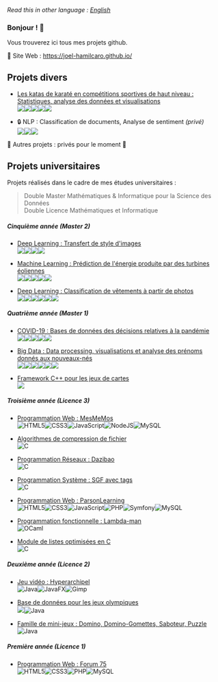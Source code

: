 *Read this in other language : [English](https://github.com/Joel-Hamilcaro/Joel-Hamilcaro/blob/main/README.md)*  

### Bonjour ! 👋   

Vous trouverez ici tous mes projets github.

🔗 Site Web : https://joel-hamilcaro.github.io/

## Projets divers   

   +  [Les katas de karaté en compétitions sportives de haut niveau : Statistiques, analyse des données et visualisations](https://github.com/Joel-Hamilcaro/Karate-katas-in-high-level-competitions)   
      <img src="https://img.shields.io/badge/Jupyter%20-%23F37626.svg?&style=flat-square&logo=Jupyter&logoColor=white" /><img src="https://img.shields.io/badge/python%20-%2314354C.svg?&style=flat-square&logo=python&logoColor=white"/><img src="https://img.shields.io/badge/numpy%20-%23013243.svg?&style=flat-square&logo=numpy&logoColor=white" /><img src="https://img.shields.io/badge/pandas%20-%23150458.svg?&style=flat-square&logo=pandas&logoColor=white" /><img src="https://img.shields.io/badge/Plotly%20-%231572B6.svg?&style=flat-square&logo=plotly&logoColor=white"/> 
      
      
   + 🔒 NLP : Classification de documents, Analyse de sentiment *(privé)*  
    <img src="https://img.shields.io/badge/python%20-%2314354C.svg?&style=flat-square&logo=python&logoColor=white"/><img src="https://img.shields.io/badge/Jupyter%20-%23F37626.svg?&style=flat-square&logo=Jupyter&logoColor=white" /><img src="https://img.shields.io/badge/scikit--learn-%23F7931E.svg?style=flat-square&logo=scikit-learn&logoColor=white"/>
    
🌱 Autres projets : privés pour le moment 🌱  


## Projets universitaires

Projets réalisés dans le cadre de mes études universitaires :   
> Double Master Mathématiques & Informatique pour la Science des Données  
> Double Licence Mathématiques et Informatique 

##### Cinquième année (Master 2)  
   
  + [Deep Learning : Transfert de style d'images](https://github.com/JJPA-Project/Image-Style-Transfer)    
    <img src="https://img.shields.io/badge/PyTorch-EE4C2C?style=flat-square&logo=PyTorch&logoColor=white" /><img src="https://img.shields.io/badge/python%20-%2314354C.svg?&style=flat-square&logo=python&logoColor=white"/><img src="https://img.shields.io/badge/Jupyter%20-%23F37626.svg?&style=flat-square&logo=Jupyter&logoColor=white" /><img src="https://img.shields.io/badge/pandas%20-%23150458.svg?&style=flat-square&logo=pandas&logoColor=white" />
    
  + [Machine Learning : Prédiction de l'énergie produite par des turbines éoliennes](https://github.com/Joel-Hamilcaro/Predicting-wind-energy)   
    <img src="https://img.shields.io/badge/python%20-%2314354C.svg?&style=flat-square&logo=python&logoColor=white"/><img src="https://img.shields.io/badge/Jupyter%20-%23F37626.svg?&style=flat-square&logo=Jupyter&logoColor=white" /><img src="https://img.shields.io/badge/scikit--learn-%23F7931E.svg?style=flat-square&logo=scikit-learn&logoColor=white"/><img src="https://img.shields.io/badge/numpy%20-%23013243.svg?&style=flat-square&logo=numpy&logoColor=white" /><img src="https://img.shields.io/badge/pandas%20-%23150458.svg?&style=flat-square&logo=pandas&logoColor=white" />
    
   + [Deep Learning : Classification de vêtements à partir de photos](https://github.com/Joel-Hamilcaro/Classification-de-vetements)    
    <img src="https://img.shields.io/badge/python%20-%2314354C.svg?&style=flat-square&logo=python&logoColor=white"/><img src="https://img.shields.io/badge/Jupyter%20-%23F37626.svg?&style=flat-square&logo=Jupyter&logoColor=white" /><img src="https://img.shields.io/badge/Keras%20-%23D00000.svg?&style=flat-square&logo=Keras&logoColor=white"/><img src="https://img.shields.io/badge/TensorFlow%20-%23FF6F00.svg?&style=flat-square&logo=TensorFlow&logoColor=white" /><img src="https://img.shields.io/badge/numpy%20-%23013243.svg?&style=flat-square&logo=numpy&logoColor=white" /><img src="https://img.shields.io/badge/pandas%20-%23150458.svg?&style=flat-square&logo=pandas&logoColor=white" />
    
##### Quatrième année (Master 1)  


   + [COVID-19 : Bases de données des décisions relatives à la pandémie](https://github.com/Joel-Hamilcaro/COVID-19-Database)   
      <img src ="https://img.shields.io/badge/postgres-%23316192.svg?&style=flat-square&logo=postgresql&logoColor=white"/><img src="https://img.shields.io/badge/Jupyter%20-%23F37626.svg?&style=flat-square&logo=Jupyter&logoColor=white" /><img src="https://img.shields.io/badge/python%20-%2314354C.svg?&style=flat-square&logo=python&logoColor=white"/><img src="https://img.shields.io/badge/numpy%20-%23013243.svg?&style=flat-square&logo=numpy&logoColor=white" /><img src="https://img.shields.io/badge/pandas%20-%23150458.svg?&style=flat-square&logo=pandas&logoColor=white" />  

   + [Big Data : Data processing, visualisations et analyse des prénoms donnés aux nouveaux-nés](https://github.com/Joel-Hamilcaro/M1-Big-Data)   
         <img src="https://img.shields.io/badge/Jupyter%20-%23F37626.svg?&style=flat-square&logo=Jupyter&logoColor=white" /><img src="https://img.shields.io/badge/python%20-%2314354C.svg?&style=flat-square&logo=python&logoColor=white"/><img src="https://img.shields.io/badge/Spark%20-E25A1C.svg?&style=flat-square&logo=apachespark&logoColor=white"/><img src="https://img.shields.io/badge/numpy%20-%23013243.svg?&style=flat-square&logo=numpy&logoColor=white" /><img src="https://img.shields.io/badge/pandas%20-%23150458.svg?&style=flat-square&logo=pandas&logoColor=white" /><img src="https://img.shields.io/badge/Plotly%20-%231572B6.svg?&style=flat-square&logo=plotly&logoColor=white"/>    

   + [Framework C++ pour les jeux de cartes](https://github.com/Joel-Hamilcaro/Framework-jeux-de-cartes)  
         <img src="https://img.shields.io/badge/c++%20-%2300599C.svg?&style=flat-square&logo=c%2B%2B&ogoColor=white"/>



##### Troisième année (Licence 3)

   + [Programmation Web : MesMeMos](https://github.com/Joel-Hamilcaro/MesMeMos)  
        <img alt="HTML5" src="https://img.shields.io/badge/html5-%23E34F26.svg?style=flat-square&logo=html5&logoColor=white"/><img alt="CSS3" src="https://img.shields.io/badge/css3-%231572B6.svg?style=flat-square&logo=css3&logoColor=white"/><img alt="JavaScript" src="https://img.shields.io/badge/javascript%20-%23323330.svg?&style=flat-square&logo=javascript&logoColor=%23F7DF1E"/><img alt="NodeJS" src="https://img.shields.io/badge/node.js%20-%2343853D.svg?&style=flat-square&logo=node.js&logoColor=white"/><img alt="MySQL" src="https://img.shields.io/badge/mysql-%2300f.svg?&style=flat-square&logo=mysql&logoColor=white"/>  

   + [Algorithmes de compression de fichier](https://github.com/Joel-Hamilcaro/Algorithmes-de-compression)  
        <img alt="C" src="https://img.shields.io/badge/programming_language%20-%2300599C.svg?&style=flat-square&logo=c&logoColor=white"/>  

   + [Programmation Réseaux : Dazibao](https://github.com/Joel-Hamilcaro/Dazibao)   
        <img alt="C" src="https://img.shields.io/badge/programming_language%20-%2300599C.svg?&style=flat-square&logo=c&logoColor=white"/>  

   + [Programmation Système : SGF avec tags](https://github.com/Joel-Hamilcaro/SGF-tags)  
        <img alt="C" src="https://img.shields.io/badge/programming_language%20-%2300599C.svg?&style=flat-square&logo=c&logoColor=white"/>  

   + [Programmation Web : ParsonLearning](https://github.com/Joel-Hamilcaro/Parson-Learning)  
        <img alt="HTML5" src="https://img.shields.io/badge/html5-%23E34F26.svg?style=flat-square&logo=html5&logoColor=white"/><img alt="CSS3" src="https://img.shields.io/badge/css3-%231572B6.svg?style=flat-square&logo=css3&logoColor=white"/><img alt="JavaScript" src="https://img.shields.io/badge/javascript%20-%23323330.svg?&style=flat-square&logo=javascript&logoColor=%23F7DF1E"/><img alt="PHP" src="https://img.shields.io/badge/php-%23777BB4.svg?style=flat-square&logo=php&logoColor=white"/><img alt="Symfony" src="https://img.shields.io/badge/Symfony-black.svg?style=flat-square&logo=symfony&logoColor=white"/><img alt="MySQL" src="https://img.shields.io/badge/mysql-%2300f.svg?&style=flat-square&logo=mysql&logoColor=white"/>  

   + [Programmation fonctionnelle : Lambda-man](https://github.com/Joel-Hamilcaro/Lambda-Man)   
        <img alt="OCaml" src="https://img.shields.io/badge/OCaml%20-EC6813.svg?&style=flat-square&logo=ocaml&logoColor=white"/>  

   + [Module de listes optimisées en C](https://github.com/Joel-Hamilcaro/Opti-list)   
        <img alt="C" src="https://img.shields.io/badge/programming_language%20-%2300599C.svg?&style=flat-square&logo=c&logoColor=white"/>

##### Deuxième année (Licence 2)

   + [Jeu vidéo : Hyperarchipel](https://github.com/Joel-Hamilcaro/Hyperarchipel)   
        <img alt="Java" src="https://img.shields.io/badge/Java-%23ED8B00.svg?&style=flat-square&logo=java&logoColor=white"/><img alt="JavaFX" src="https://img.shields.io/badge/JavaFX-50EAFF.svg?&style=flat-square&logo=java&logoColor=black"/><img alt="Gimp" src="https://img.shields.io/badge/Gimp-5C5543?style=flat-square&logo=gimp&logoColor=white" />  

   + [Base de données pour les jeux olympiques](https://github.com/Joel-Hamilcaro/Olympics-Database)   
        <img src ="https://img.shields.io/badge/postgres-%23316192.svg?&style=flat-square&logo=postgresql&logoColor=white"/><img alt="Java" src="https://img.shields.io/badge/Java-%23ED8B00.svg?&style=flat-square&logo=java&logoColor=white"/>  

   + [Famille de mini-jeux : Domino, Domino-Gomettes, Saboteur, Puzzle](https://github.com/Joel-Hamilcaro/Game-Family)    
        <img alt="Java" src="https://img.shields.io/badge/Java-%23ED8B00.svg?&style=flat-square&logo=java&logoColor=white"/>  

##### Première année (Licence 1)

   + [Programmation Web : Forum 75](https://github.com/Joel-Hamilcaro/Forum-75)   
        <img alt="HTML5" src="https://img.shields.io/badge/html5-%23E34F26.svg?style=flat-square&logo=html5&logoColor=white"/><img alt="CSS3" src="https://img.shields.io/badge/css3-%231572B6.svg?style=flat-square&logo=css3&logoColor=white"/><img alt="PHP" src="https://img.shields.io/badge/php-%23777BB4.svg?style=flat-square&logo=php&logoColor=white"/><img alt="MySQL" src="https://img.shields.io/badge/mysql-%2300f.svg?&style=flat-square&logo=mysql&logoColor=white"/>

